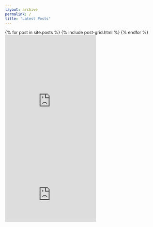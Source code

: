 ```yaml
---
layout: archive
permalink: /
title: "Latest Posts"
---
```


<div class="tiles">
{% for post in site.posts %}
	{% include post-grid.html %}
{% endfor %}
</div><!-- /.tiles -->

<iframe height='454' width='300' frameborder='0' allowtransparency='true' scrolling='no' src='https://www.strava.com/athletes/9959817/latest-rides/59489f76cc075cedf0ba561f8e6a46c3029b39a4'></iframe>

<iframe height='160' width='300' frameborder='0' allowtransparency='true' scrolling='no' src='https://www.strava.com/athletes/9959817/activity-summary/59489f76cc075cedf0ba561f8e6a46c3029b39a4'></iframe>
